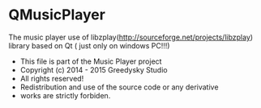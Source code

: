 # QMusicPlayer
The music player use of  libzplay(http://sourceforge.net/projects/libzplay) library based on Qt
( just only on windows PC!!!)

 * This file is part of the Music Player project
 * Copyright (c) 2014 - 2015 Greedysky Studio
 * All rights reserved!
 * Redistribution and use of the source code or any derivative
 * works are strictly forbiden.